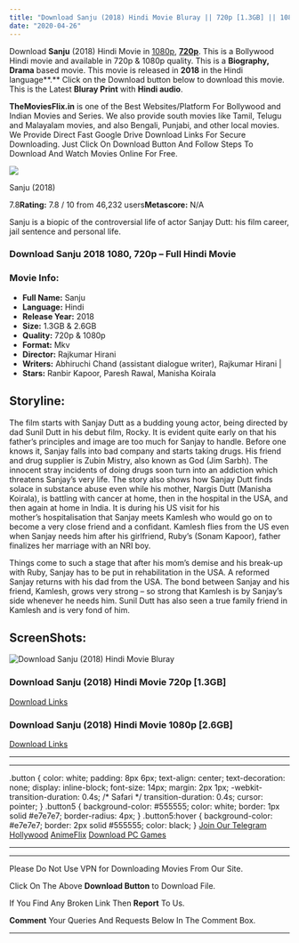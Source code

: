 ```yaml
---
title: "Download Sanju (2018) Hindi Movie Bluray || 720p [1.3GB] || 1080p [2.6GB]"
date: "2020-04-26"
---
```


Download **Sanju** (2018) Hindi Movie in [1080p](https://1moviesflix.com/1080p-movies/), [**720p**](https://1moviesflix.com/720p-movies/). This is a Bollywood Hindi movie and available in 720p & 1080p quality. This is a **Biography, Drama** based movie. This movie is released in **2018** in the Hindi language**.** Click on the Download button below to download this movie. This is the Latest **Bluray Print** with **Hindi audio**.

**TheMoviesFlix.in** is one of the Best Websites/Platform For Bollywood and Indian Movies and Series. We also provide south movies like Tamil, Telugu and Malayalam movies, and also Bengali, Punjabi, and other local movies. We Provide Direct Fast Google Drive Download Links For Secure Downloading. Just Click On Download Button And Follow Steps To Download And Watch Movies Online For Free.

[![](https://m.media-amazon.com/images/M/MV5BMjI3NTM1NzMyNF5BMl5BanBnXkFtZTgwOTE4NTgzNTM@._V1_SX300.jpg)](https://www.imdb.com/title/tt6452574/ "Sanju")

Sanju (2018)

7.8**Rating:** 7.8 / 10 from 46,232 users**Metascore:** N/A

Sanju is a biopic of the controversial life of actor Sanjay Dutt: his film career, jail sentence and personal life.

### Download Sanju 2018 1080, 720p – Full Hindi Movie

### Movie Info:

- **Full Name:** Sanju
- **Language:** Hindi
- **Release Year:** 2018
- **Size:** 1.3GB & 2.6GB
- **Quality:** 720p & 1080p
- **Format:** Mkv
- **Director:** Rajkumar Hirani
- **Writers:** Abhiruchi Chand (assistant dialogue writer), Rajkumar Hirani |
- **Stars:** Ranbir Kapoor, Paresh Rawal, Manisha Koirala

## Storyline:

The film starts with Sanjay Dutt as a budding young actor, being directed by dad Sunil Dutt in his debut film, Rocky. It is evident quite early on that his father’s principles and image are too much for Sanjay to handle. Before one knows it, Sanjay falls into bad company and starts taking drugs. His friend and drug supplier is Zubin Mistry, also known as God (Jim Sarbh). The innocent stray incidents of doing drugs soon turn into an addiction which threatens Sanjay’s very life. The story also shows how Sanjay Dutt finds solace in substance abuse even while his mother, Nargis Dutt (Manisha Koirala), is battling with cancer at home, then in the hospital in the USA, and then again at home in India. It is during his US visit for his mother’s hospitalisation that Sanjay meets Kamlesh who would go on to become a very close friend and a confidant. Kamlesh flies from the US even when Sanjay needs him after his girlfriend, Ruby’s (Sonam Kapoor), father finalizes her marriage with an NRI boy.

Things come to such a stage that after his mom’s demise and his break-up with Ruby, Sanjay has to be put in rehabilitation in the USA. A reformed Sanjay returns with his dad from the USA. The bond between Sanjay and his friend, Kamlesh, grows very strong – so strong that Kamlesh is by Sanjay’s side whenever he needs him. Sunil Dutt has also seen a true family friend in Kamlesh and is very fond of him.

## ScreenShots:

![Download Sanju (2018) Hindi Movie Bluray](https://i.imgur.com/ih6NtXf.png)

### Download Sanju (2018) Hindi Movie 720p \[1.3GB\]

[Download Links](https://1moviesflix.com?a270777880=bVlIalZndEtkQWhBZm95akJtYXNXZVF4TWdtNkJYSWFrb3hONEFIem1HMzMrNWpsK040N2trYlhyeFFZalFHd0cvS2MyeURLYXpubjBCSHdMK3NaaVBnMUpoaXFqaWt2bHJsT3RRaGVVSzg9)

### Download Sanju (2018) Hindi Movie 1080p \[2.6GB\] 

[Download Links](https://1moviesflix.com?a270777880=bVlIalZndEtkQWhBZm95akJtYXNXZVF4TWdtNkJYSWFrb3hONEFIem1HMzMrNWpsK040N2trYlhyeFFZalFHdzErYWViV2EwRk9GNTZybGZIYzU2TXNEcU1hTFZBY2xDV29iMCs1RzlpbFU9)

* * *

* * *

.button { color: white; padding: 8px 6px; text-align: center; text-decoration: none; display: inline-block; font-size: 14px; margin: 2px 1px; -webkit-transition-duration: 0.4s; /\* Safari \*/ transition-duration: 0.4s; cursor: pointer; } .button5 { background-color: #555555; color: white; border: 1px solid #e7e7e7; border-radius: 4px; } .button5:hover { background-color: #e7e7e7; border: 2px solid #555555; color: black; } [Join Our Telegram](http://gdrivepro.xyz/join.php) [Hollywood](https://moviesverse.com/) [AnimeFlix](https://animeflix.in/) [Download PC Games](https://gamesflix.net/)  

* * *

* * *

  

Please Do Not Use VPN for Downloading Movies From Our Site.

Click On The Above **Download Button** to Download File.

If You Find Any Broken Link Then **Report** To Us.

**Comment** Your Queries And Requests Below In The Comment Box.

* * *
